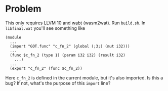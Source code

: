 # Problem

This only requires LLVM 10 and [wabt][1] (wasm2wat). Run `build.sh`. In
`libfinal.wat` you'll see something like


```wat
(module
  ...
  (import "GOT.func" "c_fn_2" (global (;3;) (mut i32)))
  ...
  (func $c_fn_2 (type 1) (param i32 i32) (result i32)
    ...)
  ...
  (export "c_fn_2" (func $c_fn_2))
```

Here `c_fn_2` is defined in the current module, but it's also imported. Is this
a bug? If not, what's the purpose of this `import` line?

[1]: https://github.com/WebAssembly/wabt
